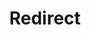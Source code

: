 ﻿---
layout: src/layouts/Redirect.astro
title: Redirect
redirect: /docs/octopus-rest-api/calamari
pubDate:  2023-01-01
navSearch: false
navSitemap: false
navMenu: false
---
